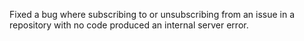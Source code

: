 Fixed a bug where subscribing to or unsubscribing from an issue in a repository with no code produced an internal server error.
